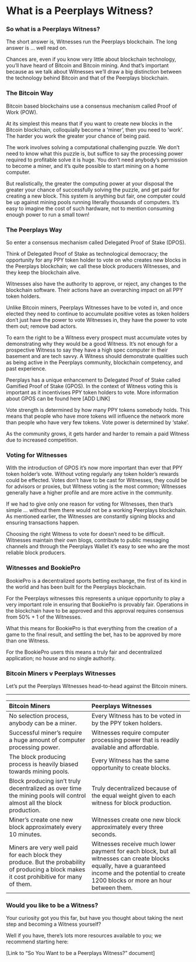 # What is a Peerplays Witness?

### **So what is a Peerplays Witness?**

The short answer is, Witnesses run the Peerplays blockchain. The long answer is … well read on.  


Chances are, even if you know very little about blockchain technology, you’ll have heard of Bitcoin and Bitcoin mining. And that’s important because as we talk about Witnesses we’ll draw a big distinction between the technology behind Bitcoin and that of the Peerplays blockchain.

### **The Bitcoin Way**

Bitcoin based blockchains use a consensus mechanism called Proof of Work \(POW\).   


At its simplest this means that if you want to create new blocks in the Bitcoin blockchain, colloquially become a ‘miner’, then you need to ‘work’. The harder you work the greater your chance of being paid.  


The work involves solving a computational challenging puzzle. We don’t need to know what this puzzle is, but suffice to say the processing power required to profitable solve it is huge. You don’t need anybody’s permission to become a miner, and it’s quite possible to start mining on a home computer.  


But realistically, the greater the computing power at your disposal the greater your chance of successfully solving the puzzle, and get paid for creating a new block. This system is anything but fair, one computer could be up against mining pools running literally thousands of computers. It’s easy to imagine the cost of such hardware, not to mention consuming enough power to run a small town!

### **The Peerplays Way**

So enter a consensus mechanism called Delegated Proof of Stake \(DPOS\).  


Think of Delegated Proof of Stake as technological democracy; the opportunity for any PPY token holder to vote on who creates new blocks in the Peerplays blockchain; we call these block producers Witnesses, and they keep the blockchain alive.  


Witnesses also have the authority to approve, or reject, any changes to the blockchain software. Their actions have an overarching impact on all PPY token holders.  


Unlike Bitcoin miners, Peerplays Witnesses have to be voted in, and once elected they need to continue to accumulate positive votes as token holders don’t just have the power to vote Witnesses in, they have the power to vote them out;  remove bad actors.  


To earn the right to be a Witness every prospect must accumulate votes by demonstrating why they would be a good Witness. It’s not enough for a prospective Witness to say they have a high spec computer in their basement and are tech savvy. A Witness should demonstrate qualities such as being active in the Peerplays community, blockchain competency, and past experience.  


Peerplays has a unique enhancement to Delegated Proof of Stake called Gamified Proof of Stake \(GPOS\). In the context of Witness voting this is important as it incentivises PPY token holders to vote. More information about GPOS can be found here \[ADD LINK\]  


Vote strength is determined by how many PPY tokens somebody holds. This means that people who have more tokens will influence the network more than people who have very few tokens. Vote power is determined by ‘stake’.  


As the community grows, it gets harder and harder to remain a paid Witness due to increased competition.

### **Voting for Witnesses**

With the introduction of GPOS it’s now more important than ever that PPY token holder’s vote. Without voting regularly any token holder’s rewards could be effected. Votes don’t have to be cast for Witnesses, they could be for advisors or proxies, but Witness voting is the most common; Witnesses generally have a higher profile and are more active in the community.  


If we had to give only one reason for voting for Witnesses, then that’s simple … without them there would not be a working Peerplays blockchain. As mentioned earlier, the Witnesses are constantly signing blocks and ensuring transactions happen.  


Choosing the right Witness to vote for doesn’t need to be difficult. Witnesses maintain their own blogs, contribute to public messaging channels and through the Peerplays Wallet it’s easy to see who are the most reliable block producers.

### **Witnesses and BookiePro**

BookiePro is a decentralized sports betting exchange, the first of its kind in the world and has been built for the Peerplays blockchain.  


For the Peerplays witnesses this represents a unique opportunity to play a very important role in ensuring that BookiePro is provably fair. Operations in the blockchain have to be approved and this approval requires consensus from 50% + 1 of the Witnesses.   


What this means for BookiePro is that everything from the creation of a game to the final result, and settling the bet, has to be approved by more than one Witness.  


For the BookiePro users this means a truly fair and decentralized application; no house and no single authority.

### **Bitcoin Miners v Peerplays Witnesses**

Let’s put the Peerplays Witnesses head-to-head against the Bitcoin miners.  
  
****

| **Bitcoin Miners** | **Peerplays Witnesses** |
| :--- | :--- |
| No selection process, anybody can be a miner. | Every Witness has to be voted in by the PPY token holders. |
| Successful miner’s require a huge amount of computer processing power. | Witnesses require computer processing power that is readily available and affordable. |
| The block producing process is heavily biased towards mining pools. | Every Witness has the same opportunity to create blocks. |
| Block producing isn’t truly decentralized as over time the mining pools will control almost all the block production. | Truly decentralized because of the equal weight given to each witness for block production. |
| Miner’s create one new block approximately every 10 minutes. | Witnesses create one new block approximately every three seconds. |
| Miners are very well paid for each block they produce. But the probability of producing a block makes it cost prohibitive for many of them. | Witnesses receive much lower payment for each block, but all witnesses can create blocks equally, have a guaranteed income and the potential to create 1200 blocks or more an hour between them. |

### **Would you like to be a Witness?**

Your curiosity got you this far, but have you thought about taking the next step and becoming a Witness yourself?  


Well if you have, there’s lots more resources available to you; we recommend starting here:  


\[Link to “So You Want to be a Peerplays Witness?” document\]  


